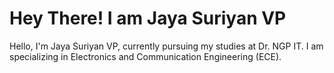 # Hey There! I am Jaya Suriyan VP
Hello, I'm Jaya Suriyan VP, currently pursuing my studies at Dr. NGP IT. I am specializing in Electronics and Communication Engineering (ECE).


